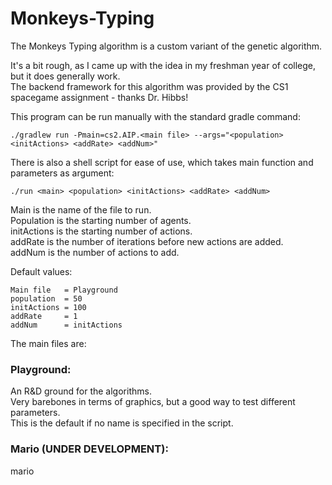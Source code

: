 # Monkeys-Typing
The Monkeys Typing algorithm is a custom variant of the genetic algorithm.

It's a bit rough, as I came up with the idea in my freshman year of college, but it does generally work.  
The backend framework for this algorithm was provided by the CS1 spacegame assignment - thanks Dr. Hibbs!

This program can be run manually with the standard gradle command:
```
./gradlew run -Pmain=cs2.AIP.<main file> --args="<population> <initActions> <addRate> <addNum>"
```

There is also a shell script for ease of use, which takes main function and parameters as argument:
```
./run <main> <population> <initActions> <addRate> <addNum>
```

Main is the name of the file to run.  
Population is the starting number of agents.  
initActions is the starting number of actions.  
addRate is the number of iterations before new actions are added.  
addNum is the number of actions to add.  

Default values:
```
Main file   = Playground
population  = 50
initActions = 100
addRate     = 1
addNum      = initActions
```

The main files are:

### Playground:
An R&D ground for the algorithms.   
Very barebones in terms of graphics, but a good way to test different parameters.  
This is the default if no name is specified in the script.

### Mario (UNDER DEVELOPMENT):
mario 
